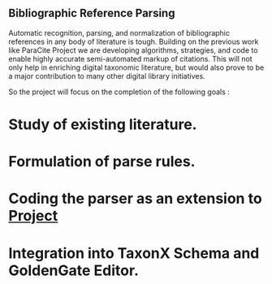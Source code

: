 ## Bibliographic Reference Parsing ##

Automatic recognition, parsing, and normalization of bibliographic references in any body of literature is tough. Building on the previous work like ParaCite Project we are developing algorithms, strategies, and code to enable highly accurate semi-automated markup of citations. This will not only help in enriching digital taxonomic literature, but would also prove to be a major contribution to many other digital library initiatives.

So the project will focus on the completion of the following goals :

# Study of existing literature.

# Formulation of parse rules.

# Coding the parser as an extension to [Project](ParaCite.md)

# Integration into TaxonX Schema and GoldenGate Editor.